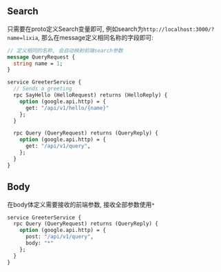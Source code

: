 ## Search

只需要在proto定义Search变量即可, 例如search为`http://localhost:3000/?name=lixia`, 那么在message定义相同名称的字段即可:

```protobuf
// 定义相同的名称, 会自动映射前端search参数
message QueryRequest {
  string name = 1;
}

service GreeterService {
  // Sends a greeting
  rpc SayHello (HelloRequest) returns (HelloReply) {
    option (google.api.http) = {
      get: "/api/v1/hello/{name}"
    };
  }

  rpc Query (QueryRequest) returns (QueryReply) {
    option (google.api.http) = {
      get: "/api/v1/query",
    };
  }
}
```

## Body

在body体定义需要接收的前端参数, 接收全部参数使用`*`

```protobuf
service GreeterService {
  rpc Query (QueryRequest) returns (QueryReply) {
    option (google.api.http) = {
      post: "/api/v1/query",
      body: "*"
    };
  }
}
```

